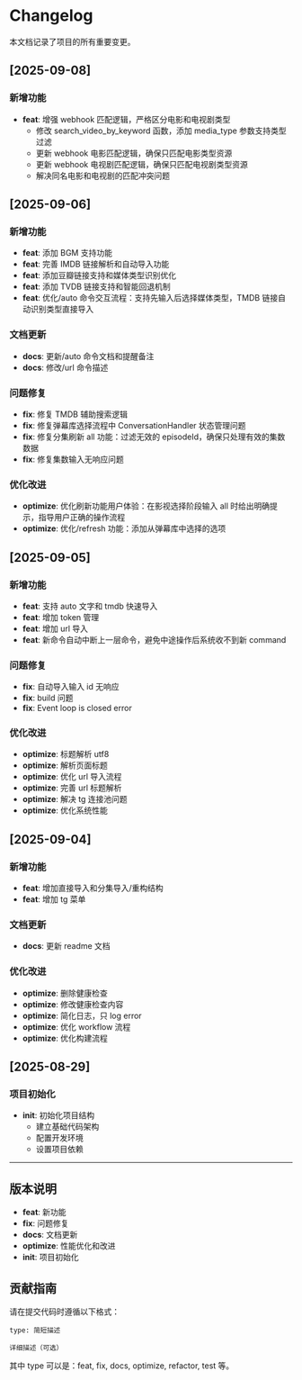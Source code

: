 # Changelog

本文档记录了项目的所有重要变更。

## [2025-09-08]

### 新增功能

- **feat**: 增强 webhook 匹配逻辑，严格区分电影和电视剧类型
  - 修改 search_video_by_keyword 函数，添加 media_type 参数支持类型过滤
  - 更新 webhook 电影匹配逻辑，确保只匹配电影类型资源
  - 更新 webhook 电视剧匹配逻辑，确保只匹配电视剧类型资源
  - 解决同名电影和电视剧的匹配冲突问题

## [2025-09-06]

### 新增功能

- **feat**: 添加 BGM 支持功能
- **feat**: 完善 IMDB 链接解析和自动导入功能
- **feat**: 添加豆瓣链接支持和媒体类型识别优化
- **feat**: 添加 TVDB 链接支持和智能回退机制
- **feat**: 优化/auto 命令交互流程：支持先输入后选择媒体类型，TMDB 链接自动识别类型直接导入

### 文档更新

- **docs**: 更新/auto 命令文档和提醒备注
- **docs**: 修改/url 命令描述

### 问题修复

- **fix**: 修复 TMDB 辅助搜索逻辑
- **fix**: 修复弹幕库选择流程中 ConversationHandler 状态管理问题
- **fix**: 修复分集刷新 all 功能：过滤无效的 episodeId，确保只处理有效的集数数据
- **fix**: 修复集数输入无响应问题

### 优化改进

- **optimize**: 优化刷新功能用户体验：在影视选择阶段输入 all 时给出明确提示，指导用户正确的操作流程
- **optimize**: 优化/refresh 功能：添加从弹幕库中选择的选项

## [2025-09-05]

### 新增功能

- **feat**: 支持 auto 文字和 tmdb 快速导入
- **feat**: 增加 token 管理
- **feat**: 增加 url 导入
- **feat**: 新命令自动中断上一层命令，避免中途操作后系统收不到新 command

### 问题修复

- **fix**: 自动导入输入 id 无响应
- **fix**: build 问题
- **fix**: Event loop is closed error

### 优化改进

- **optimize**: 标题解析 utf8
- **optimize**: 解析页面标题
- **optimize**: 优化 url 导入流程
- **optimize**: 完善 url 标题解析
- **optimize**: 解决 tg 连接池问题
- **optimize**: 优化系统性能

## [2025-09-04]

### 新增功能

- **feat**: 增加直接导入和分集导入/重构结构
- **feat**: 增加 tg 菜单

### 文档更新

- **docs**: 更新 readme 文档

### 优化改进

- **optimize**: 删除健康检查
- **optimize**: 修改健康检查内容
- **optimize**: 简化日志，只 log error
- **optimize**: 优化 workflow 流程
- **optimize**: 优化构建流程

## [2025-08-29]

### 项目初始化

- **init**: 初始化项目结构
  - 建立基础代码架构
  - 配置开发环境
  - 设置项目依赖

---

## 版本说明

- **feat**: 新功能
- **fix**: 问题修复
- **docs**: 文档更新
- **optimize**: 性能优化和改进
- **init**: 项目初始化

## 贡献指南

请在提交代码时遵循以下格式：

```
type: 简短描述

详细描述（可选）
```

其中 type 可以是：feat, fix, docs, optimize, refactor, test 等。
